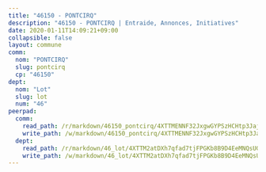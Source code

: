 ```yaml
---
title: "46150 - PONTCIRQ"
description: "46150 - PONTCIRQ | Entraide, Annonces, Initiatives"
date: 2020-01-11T14:09:21+09:00
collapsible: false
layout: commune
comm:
  nom: "PONTCIRQ"
  slug: pontcirq
  cp: "46150"
dept:
  nom: "Lot"
  slug: lot
  num: "46"
peerpad:
  comm:
    read_path: /r/markdown/46150_pontcirq/4XTTMENNF32JxgwGYPSzHCHtp3JajggcC3J6Lk7N1RFyAuFXH
    write_path: /w/markdown/46150_pontcirq/4XTTMENNF32JxgwGYPSzHCHtp3JajggcC3J6Lk7N1RFyAuFXH-K3TgUFgyhfaCRhANqk4ejzcJp7qiYnfY6VJeXm1hxe4QAgNMw1rpfroFwNrfhXMQQZmzd4MBZFm3gMbZiVH9KpX5WMRL7BLfM3YqN26PF2NdZeg4oMeA642araSNHzfppWK1xh8w
  dept:
    read_path: /r/markdown/46_lot/4XTTM2atDXh7qfad7tjFPGKb8B9D4EeMNQsUG7H6r5PvcsmQY
    write_path: /w/markdown/46_lot/4XTTM2atDXh7qfad7tjFPGKb8B9D4EeMNQsUG7H6r5PvcsmQY-K3TgUvJaCyZvzJ7KFBouD3E9Db8SxVd6F9MJ4VM5wtYfGyhK8U9f2jgCEG1ZP5QbGj9NK2WPVZdPjtw9bJHLE1PoGwVsSft8aSDsZrWh6CwkugjgRfbWWHf5TabrG7vmtM7v9WUc
---
```


